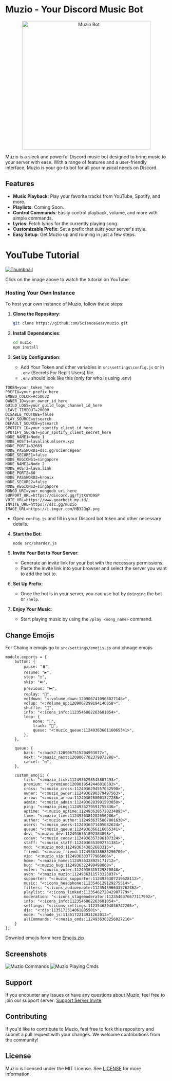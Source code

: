 # Muzio - Your Discord Music Bot

<p align="center">
  <img src="https://i.ibb.co/zmMnfQn/Muzio-Main.png" width="400" alt="Muzio Bot">
</p>


Muzio is a sleek and powerful Discord music bot designed to bring music to your server with ease. With a range of features and a user-friendly interface, Muzio is your go-to bot for all your musical needs on Discord.

## Features

- **Music Playback**: Play your favorite tracks from YouTube, Spotify, and more.
- **Playlists**: Coming Soon.
- **Control Commands**: Easily control playback, volume, and more with simple commands.
- **Lyrics**: Fetch lyrics for the currently playing song.
- **Customizable Prefix**: Set a prefix that suits your server's style.
- **Easy Setup**: Get Muzio up and running in just a few steps.


# YouTube Tutorial

[![Thumbnail]([https://i.ibb.co/SysTypY/Thumnial.jpg])](https://www.youtube.com/watch?v=SOON)

Click on the image above to watch the tutorial on YouTube.


### Hosting Your Own Instance

To host your own instance of Muzio, follow these steps:

1. **Clone the Repository**: 
   ```bash
   git clone https://github.com/ScienceGear/muzio.git
   ```

2. **Install Dependencies**: 
   ```bash
   cd muzio
   npm install
   ```

3. **Set Up Configuration**:
   - Add Your Token and other variables in `src\settings\config.js` or in `.env` (Secrets For Replit Users) file.
   - `.env` should look like this (only for who is using .env)
```plaintext
TOKEN=your_token_here
PREFIX=your_prefix_here
EMBED_COLOR=#c50632
OWNER_ID=your_owner_id_here
GUILD_LOGS=your_guild_logs_channel_id_here
LEAVE_TIMEOUT=20000
DISABLE_YOUTUBE=false
PLAY_SOURCE=ytsearch
DEFAULT_SOURCE=ytsearch
SPOTIFY_ID=your_spotify_client_id_here
SPOTIFY_SECRET=your_spotify_client_secret_here
NODE_NAME1=Node 1
NODE_HOST1=lavalink.mlserv.xyz
NODE_PORT1=32669
NODE_PASSWORD1=dsc.gg/sciencegear
NODE_SECURE1=false
NODE_REGIONS1=singapore
NODE_NAME2=Node 2
NODE_HOST2=lava.link
NODE_PORT2=80
NODE_PASSWORD2=kronix
NODE_SECURE2=false
NODE_REGIONS2=singapore
MONGO_URI=your_mongodb_uri_here
SUPPORT_URL=https://discord.gg/TjtXnYD9SP
VOTE_URL=https://www.gearhost.my.id/
INVITE_URL=https://dsc.gg/muzio
IMAGE_URL=https://i.imgur.com/HB32QqX.png
```
   - Open `config.js` and fill in your Discord bot token and other necessary details.

4. **Start the Bot**:
   ```bash
   node src/sharder.js
   ```

5. **Invite Your Bot to Your Server**: 
   - Generate an invite link for your bot with the necessary permissions.
   - Paste the invite link into your browser and select the server you want to add the bot to.

6. **Set Up Prefix**:
   - Once the bot is in your server, you can use bot by `@pinging` the bot or `/help`.

7. **Enjoy Your Music**:
   - Start playing music by using the `/play <song_name>` command.

## Change Emojis

For Chaingin emojis go to `src/settings/emojis.js` and chnage emojis 
```plaintext
module.exports = {
    button: {
        pause: "⏸️",
        resume: "▶️",
        stop: "◻️",
        skip: "⏭️",
        previous: "⏮️",
        replay: "🔄",
        voldown: "<:volume_down:1209067410968027148>",
        volup: "<:Volume_up:1209067299194146858>",
        shuffle: "🔀",
        info: "<:icons_info:1123546062263681054>",
        loop: {
            none: "🔁",
            track: "🔂",
            queue: "<:muzio_queue:1124936366116065341>",
        },
    },

    queue: {
        back: "<:back7:1209067515204993077>",
        next: "<:music_next:1209067702379872286>",
        cancel: "◻️",
    },

    custom_emoji: {
        tick: "<:muzio_tick:1124936298545807493>",
        premium: "<:premium:1209019542446018592>",
        cross: "<:muzio_cross:1124936294557032590>",
        owner: "<:muzio_owner:1124936290379497563>",
        arrow: "<:muzio_arrow:1124936288001327286>",
        admin: "<:muzio_admin:1124936283991593050>",
        ping: "<:muzio_ping:1124936279591755836>",
        uptime: "<:muzio_uptime:1124936385720234095>",
        time: "<:muzio_time:1124936381282656286>",
        author: "<:muzio_author:1124936375867801630>",
        users: "<:muzio_users:1124936371405082624>",
        queue: "<:muzio_queue:1124936366116065341>",
        dev: "<:muzio_dev:1124936361892384898>",
        codev: "<:muzio_codev:1124936357396107324>",
        staff: "<:muzio_staff:1124936353092751381>",
        mod: "<:muzio_mod:1124936343852683315>",
        friend: "<:muzio_friend:1124936338685296700>",
        vip: "<:muzio_vip:1124936333777965066>",
        home: "<:muzio_home:1124936328925171712>",
        bug: "<:muzio_bug:1124936322499498068>",
        voter: "<:muzio_voter:1124936315729870848>",
        avon: "<:muzio_muzio:1124936311573323837>",
        supporter: "<:muzio_supporter:1124936307219628112>",
        music: "<:icons_headphone:1123546129129275514>",
        filters: "<:icons_audioenable:1123545966335762462>",
        playlist: "<:icons_linked:1123546272842907779>",
        moderation: "<:icons_stagemoderator:1123546376677117992>",
        info: "<:icons_info:1123546062263681054>",
        settings: "<:icons_settings:1123546294036742205>",
        djs: "<:djs:1135172314061885501>",
        node: "<:node_js:1135172213931262012>",
        allCommands: "<:muzio_cmds:1124936303256027216>"
    }
};
```

Downlod emojis form here [Emojis.zip](https://cdn.discordapp.com/attachments/1213118298892279838/1213118329565224970/Muzio_Emojis.zip?ex=65f44f7c&is=65e1da7c&hm=7a3285c722788e41a5f512a05ef49886725d9e78f34a27391439ff97db802631&)

## Screenshots

![Muzio Commands](https://i.ibb.co/MNHW12X/Muzio.png)
![Muzio Playing Cmds](https://i.ibb.co/VmQnJdG/image.png)

## Support

If you encounter any issues or have any questions about Muzio, feel free to join our support server: [Support Server Invite](https://dsc.gg/sciencegear).

## Contributing

If you'd like to contribute to Muzio, feel free to fork this repository and submit a pull request with your changes. We welcome contributions from the community!

## License

Muzio is licensed under the MIT License. See [LICENSE](LICENSE) for more information.

